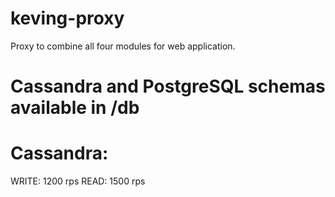 # keving-proxy
Proxy to combine all four modules for web application.

# Cassandra and PostgreSQL schemas available in /db

# Cassandra:
WRITE: 1200 rps
READ: 1500 rps
